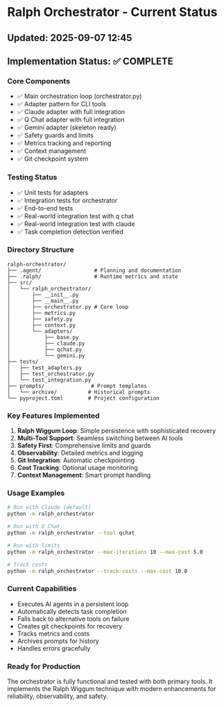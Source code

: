 # Ralph Orchestrator - Current Status
## Updated: 2025-09-07 12:45

## Implementation Status: ✅ COMPLETE

### Core Components
- ✅ Main orchestration loop (orchestrator.py)
- ✅ Adapter pattern for CLI tools
- ✅ Claude adapter with full integration
- ✅ Q Chat adapter with full integration
- ✅ Gemini adapter (skeleton ready)
- ✅ Safety guards and limits
- ✅ Metrics tracking and reporting
- ✅ Context management
- ✅ Git checkpoint system

### Testing Status
- ✅ Unit tests for adapters
- ✅ Integration tests for orchestrator
- ✅ End-to-end tests
- ✅ Real-world integration test with q chat
- ✅ Real-world integration test with claude
- ✅ Task completion detection verified

### Directory Structure
```
ralph-orchestrator/
├── .agent/                 # Planning and documentation
├── .ralph/                 # Runtime metrics and state
├── src/
│   └── ralph_orchestrator/
│       ├── __init__.py
│       ├── __main__.py
│       ├── orchestrator.py # Core loop
│       ├── metrics.py
│       ├── safety.py
│       ├── context.py
│       └── adapters/
│           ├── base.py
│           ├── claude.py
│           ├── qchat.py
│           └── gemini.py
├── tests/
│   ├── test_adapters.py
│   ├── test_orchestrator.py
│   └── test_integration.py
├── prompts/               # Prompt templates
│   └── archive/          # Historical prompts
└── pyproject.toml        # Project configuration
```

### Key Features Implemented
1. **Ralph Wiggum Loop**: Simple persistence with sophisticated recovery
2. **Multi-Tool Support**: Seamless switching between AI tools
3. **Safety First**: Comprehensive limits and guards
4. **Observability**: Detailed metrics and logging
5. **Git Integration**: Automatic checkpointing
6. **Cost Tracking**: Optional usage monitoring
7. **Context Management**: Smart prompt handling

### Usage Examples

```bash
# Run with Claude (default)
python -m ralph_orchestrator

# Run with Q Chat
python -m ralph_orchestrator --tool qchat

# Run with limits
python -m ralph_orchestrator --max-iterations 10 --max-cost 5.0

# Track costs
python -m ralph_orchestrator --track-costs --max-cost 10.0
```

### Current Capabilities
- Executes AI agents in a persistent loop
- Automatically detects task completion
- Falls back to alternative tools on failure
- Creates git checkpoints for recovery
- Tracks metrics and costs
- Archives prompts for history
- Handles errors gracefully

### Ready for Production
The orchestrator is fully functional and tested with both primary tools. It implements the Ralph Wiggum technique with modern enhancements for reliability, observability, and safety.